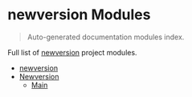# newversion Modules

> Auto-generated documentation modules index.

Full list of [newversion](README.md#newversion) project modules.

- [newversion](README.md#newversion)
- [Newversion](newversion/index.md#newversion)
    - [Main](newversion/main.md#main)
